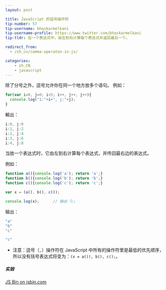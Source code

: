 ```yaml
---
layout: post

title: JavaScript 的逗号操作符
tip-number: 57
tip-username: bhaskarmelkani
tip-username-profile: https://www.twitter.com/bhaskarmelkani
tip-tldr: 在一个表达式中，由左到右计算每个表达式并返回最后一个。

redirect_from:
  - /zh_cn/comma-operaton-in-js/

categories:
    - zh_CN
    - javascript
---
```

除了分号之外，逗号允许你在同一个地方放多个语句。
例如：

```js
for(var i=0, j=0; i<5; i++, j++, j++){
  console.log("i:"+i+", j:"+j);
}
```

輸出：

```js
i:0, j:0
i:1, j:2
i:2, j:4
i:3, j:6
i:4, j:8
```

当放一个表达式时，它由左到右计算每个表达式，并传回最右边的表达式。

例如：

```js
function a(){console.log('a'); return 'a';}
function b(){console.log('b'); return 'b';}
function c(){console.log('c'); return 'c';}

var x = (a(), b(), c());

console.log(x);      // 输出「c」
```
输出：

```js
"a"
"b"
"c"

"c"
```

* 注意：逗号（`,`）操作符在 JavaScript 中所有的操作符里是最低的优先顺序，所以没有括号表达式将变为：`(x = a()), b(), c();`。

##### 实验
<div>
  <a class="jsbin-embed" href="http://jsbin.com/vimogap/embed?js,console">JS Bin on jsbin.com</a><script src="http://static.jsbin.com/js/embed.min.js?3.39.11"></script>
</div>
